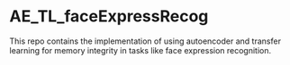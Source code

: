 # AE_TL_faceExpressRecog

This repo contains the implementation of using autoencoder and transfer learning for memory integrity in tasks like face expression recognition.
